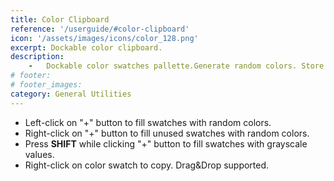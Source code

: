 ```yaml
---
title: Color Clipboard
reference: '/userguide/#color-clipboard'
icon: '/assets/images/icons/color_128.png'
excerpt: Dockable color clipboard.
description:
    -   Dockable color swatches pallette.Generate random colors. Store and reuse colors.
# footer:
# footer_images:
category: General Utilities
---
```


* Left-click on "+" button to fill swatches with random colors.
* Right-click on "+" button to fill unused swatches with random colors.
* Press **SHIFT** while clicking "+" button to fill swatches with grayscale values.
* Right-click on color swatch to copy. Drag&amp;Drop supported.
